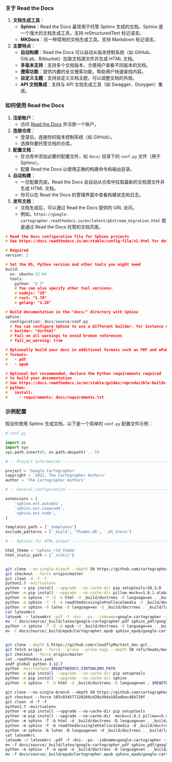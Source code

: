 ### 关于 Read the Docs

1. **文档生成工具**：
   - **Sphinx**：Read the Docs 最常用于托管 Sphinx 生成的文档。Sphinx 是一个强大的文档生成工具，支持 reStructuredText 标记语言。
   - **MKDocs**：另一种常用的文档生成工具，支持 Markdown 标记语言。
2. **主要特点**：
   - **自动构建**：Read the Docs 可以自动从版本控制系统（如 GitHub、GitLab、Bitbucket）拉取文档源文件并生成 HTML 文档。
   - **多版本支持**：支持多个文档版本，方便用户查看不同版本的文档。
   - **搜索功能**：提供内置的全文搜索功能，帮助用户快速查找内容。
   - **自定义主题**：支持自定义文档主题，可以调整文档的外观。
   - **API 文档集成**：支持与 API 文档生成工具（如 Swagger、Doxygen）集成。

### 如何使用 Read the Docs

1. **注册账户**：
   - 访问 [Read the Docs](https://readthedocs.org/?spm=5176.28103460.0.0.55275d276Lx9D8) 并注册一个账户。
2. **连接仓库**：
   - 登录后，连接你的版本控制系统（如 GitHub）。
   - 选择你要托管文档的仓库。
3. **配置文档**：
   - 在仓库中添加必要的配置文件，如 `docs/` 目录下的 `conf.py` 文件（用于 Sphinx）。
   - 配置 Read the Docs 以使用正确的构建命令和输出目录。
4. **自动构建**：
   - 一旦配置完成，Read the Docs 会自动从仓库中拉取最新的文档源文件并生成 HTML 文档。
   - 你可以在 Read the Docs 的管理界面中查看构建状态和日志。
5. **发布文档**：
   - 文档生成后，可以通过 Read the Docs 提供的 URL 访问。
   - 例如，`https://google-cartographer.readthedocs.io/en/latest/pbstream_migration.html` 就是通过 Read the Docs 托管的文档页面。

```c
# Read the Docs configuration file for Sphinx projects
# See https://docs.readthedocs.io/en/stable/config-file/v2.html for details

# Required
version: 2

# Set the OS, Python version and other tools you might need
build:
  os: ubuntu-22.04
  tools:
    python: "2.7"
    # You can also specify other tool versions:
    # nodejs: "20"
    # rust: "1.70"
    # golang: "1.20"

# Build documentation in the "docs/" directory with Sphinx
sphinx:
  configuration: docs/source/conf.py
  # You can configure Sphinx to use a different builder, for instance use the dirhtml builder for simpler URLs
  # builder: "dirhtml"
  # Fail on all warnings to avoid broken references
  # fail_on_warning: true

# Optionally build your docs in additional formats such as PDF and ePub
# formats:
#   - pdf
#   - epub

# Optional but recommended, declare the Python requirements required
# to build your documentation
# See https://docs.readthedocs.io/en/stable/guides/reproducible-builds.html
# python:
#   install:
#     - requirements: docs/requirements.txt
```



### 示例配置

假设你使用 Sphinx 生成文档，以下是一个简单的 `conf.py` 配置文件示例：

```python
# conf.py

import os
import sys
sys.path.insert(0, os.path.abspath('..'))

# -- Project information -----------------------------------------------------

project = 'Google Cartographer'
copyright = '2022, The Cartographer Authors'
author = 'The Cartographer Authors'

# -- General configuration ---------------------------------------------------

extensions = [
    'sphinx.ext.autodoc',
    'sphinx.ext.viewcode',
    'sphinx.ext.todo',
]

templates_path = ['_templates']
exclude_patterns = ['_build', 'Thumbs.db', '.DS_Store']

# -- Options for HTML output -------------------------------------------------

html_theme = 'sphinx_rtd_theme'
html_static_path = ['_static']
```





```bash

git clone --no-single-branch --depth 50 https://github.com/cartographer-project/cartographer . 
git checkout --force origin/master 
git clean -d -f -f 
python2.7 -mvirtualenv  
python -m pip install --upgrade --no-cache-dir pip setuptools<58.3.0 
python -m pip install --upgrade --no-cache-dir pillow mock==1.0.1 alabaster>=0.7,<0.8,!=0.7.5 commonmark==0.9.1 recommonmark==0.5.0 sphinx<2 sphinx-rtd-theme<0.5 readthedocs-sphinx-ext<2.2 jinja2<3.1.0 
python -m sphinx -T -E -b html -d _build/doctrees -D language=en . _build/html 
python -m sphinx -T -E -b readthedocssinglehtmllocalmedia -d _build/doctrees -D language=en . _build/localmedia 
python -m sphinx -b latex -D language=en -d _build/doctrees . _build/latex 
cat latexmkrc 
latexmk -r latexmkrc -pdf -f -dvi- -ps- -jobname=google-cartographer -interaction=nonstopmode 
mv -f docs/source/_build/latex/google-cartographer.pdf sphinx_pdf/google-cartographer.pdf 
python -m sphinx -T -E -b epub -d _build/doctrees -D language=en . _build/epub 
mv -f docs/source/_build/epub/Cartographer.epub sphinx_epub/google-cartographer.epub 


git clone --depth 1 https://github.com/cloudflyMa/test_doc.git . 
git fetch origin --force --prune --prune-tags --depth 50 refs/heads/master:refs/remotes/origin/master 
git checkout --force origin/master 
cat .readthedocs.yaml 
asdf global python 3.12.7 
python -mvirtualenv $READTHEDOCS_VIRTUALENV_PATH 
python -m pip install --upgrade --no-cache-dir pip setuptools 
python -m pip install --upgrade --no-cache-dir sphinx 
python -m sphinx -T -b html -d _build/doctrees -D language=en . $READTHEDOCS_OUTPUT/html 
```



```txt
git clone --no-single-branch --depth 50 https://github.com/cartographer-project/cartographer . 
git checkout --force 105c034577220268cd28a304a185adbec46b729f 
git clean -d -f -f 
python2.7 -mvirtualenv  
python -m pip install --upgrade --no-cache-dir pip setuptools 
python -m pip install --upgrade --no-cache-dir  mock==1.0.1 pillow==5.4.1 alabaster>=0.7,<0.8,!=0.7.5 commonmark==0.8.1 recommonmark==0.5.0 sphinx<2 sphinx-rtd-theme<0.5 readthedocs-sphinx-ext<2.2 
python -m sphinx -T -b html -d _build/doctrees -D language=en . _build/html 
python -m sphinx -T -b readthedocssinglehtmllocalmedia -d _build/doctrees -D language=en . _build/localmedia 
python -m sphinx -b latex -D language=en -d _build/doctrees . _build/latex 
cat latexmkrc 
latexmk -r latexmkrc -pdf -f -dvi- -ps- -jobname=google-cartographer -interaction=nonstopmode 
mv -f docs/source/_build/latex/google-cartographer.pdf sphinx_pdf/google-cartographer.pdf 
python -m sphinx -T -b epub -d _build/doctrees -D language=en . _build/epub 
mv -f docs/source/_build/epub/Cartographer.epub sphinx_epub/google-cartographer.epub
```

